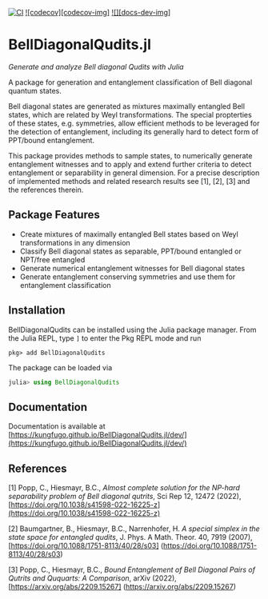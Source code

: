 [![CI][ci-img]][ci-url]
[![codecov][codecov-img]](codecov-url)
[![][docs-dev-img]][docs-dev-url]

[ci-img]: https://kungfugo.github.io/BellDiagonalQudits.jl/actions/workflows/CI.yml/badge.svg
[ci-url]: https://kungfugo.github.io/BellDiagonalQudits.jl/actions/workflows/CI.yml
[cov-img]: http://codecov.io/github/kungfugo/BellDiagonalQudits.jl/coverage.svg
[cov-url]: https://codecov.io/github/kungfugo/BellDiagonalQudits.jl
[docs-dev-url]: https://kungfugo.github.io/BellDiagonalQudits.jl/dev/

# BellDiagonalQudits.jl

_Generate and analyze Bell diagonal Qudits with Julia_

A package for generation and entanglement classification of Bell diagonal quantum states.

Bell diagonal states are generated as mixtures maximally entangled Bell states, which are related by Weyl transformations. The special propterties of these states, e.g. symmetries, allow efficient methods to be leveraged for the detection of entanglement, including its generally hard to detect form of PPT/bound entanglement.

This package provides methods to sample states, to numerically generate entanglement witnesses and to apply and extend further criteria to detect entanglement or separability in general dimension. For a precise description of implemented methods and related research results see [1], [2], [3] and the references therein.

## Package Features

- Create mixtures of maximally entangled Bell states based on Weyl transformations in any dimension
- Classify Bell diagonal states as separable, PPT/bound entangled or NPT/free entangled
- Generate numerical entanglement witnesses for Bell diagonal states
- Generate entanglement conserving symmetries and use them for entanglement classification

## Installation

BellDiagonalQudits can be installed using the Julia package manager. From the Julia REPL, type `]` to enter the Pkg REPL mode and run

```
pkg> add BellDiagonalQudits
```

The package can be loaded via

```julia
julia> using BellDiagonalQudits
```

## Documentation

Documentation is available at [https://kungfugo.github.io/BellDiagonalQudits.jl/dev/](https://kungfugo.github.io/BellDiagonalQudits.jl/dev/)

## References

[1] Popp, C., Hiesmayr, B.C., _Almost complete solution for the NP-hard separability problem of Bell diagonal qutrits_, Sci Rep 12, 12472 (2022), [https://doi.org/10.1038/s41598-022-16225-z](https://doi.org/10.1038/s41598-022-16225-z)

[2] Baumgartner, B., Hiesmayr, B.C., Narrenhofer, H. _A special simplex in the state space for entangled qudits_, J. Phys. A Math. Theor. 40, 7919 (2007), [https://doi.org/10.1088/1751-8113/40/28/s03] (https://doi.org/10.1088/1751-8113/40/28/s03)

[3] Popp, C., Hiesmayr, B.C., _Bound Entanglement of Bell Diagonal Pairs of Qutrits and Ququarts: A Comparison_, arXiv (2022), [https://arxiv.org/abs/2209.15267] (https://arxiv.org/abs/2209.15267)
